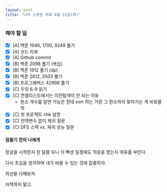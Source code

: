```yaml
---
layout: post
title: "나의 소중한 하루 8월 31일(화)"
---
```


### 해야 할 일

- [x] [A] 백준 1946, 1700, 9249 풀기
- [x] [A] 코드 리뷰
- [x] [A] Github commit
- [x] [B] 백준 2098 풀기 (복습)
- [x] [B] 백준 1912 풀기 (dp)
- [x] [B] 백준 2812, 2503 풀기
- [x] [B] 프로그래머스 42898 풀기
- [x] [C] 두잇 6-9 읽기
- [x] [C] 연결리스트에서는 이진탐색이 안 되는 이유
  - 원소 개수를 알면 가능은 한데 sort 하는 거랑 그 원소까지 찾아가는 게 비효율적
- [x] [C] 첫 프로젝트 chk 설명
- [x] [C] 전역변수 없이 재귀 질문
- [x] [C] DFS 스택 vs. 재귀 성능 질문

#### 잠들기 전의 나에게

정글을 시작한지 한 달쯤 되니 이 빡센 일정에도 적응을 했는지 여유를 부린다.

다시 초심을 생각하며 내가 바꿀 수 있는 것에 집중하자.

최선을 다해보자.

자책하지 말고.

